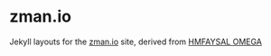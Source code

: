 # zman.io

Jekyll layouts for the [zman.io](http://zman.io/) site, derived from 
[HMFAYSAL OMEGA](https://github.com/hmfaysal/hmfaysal-omega-theme)
